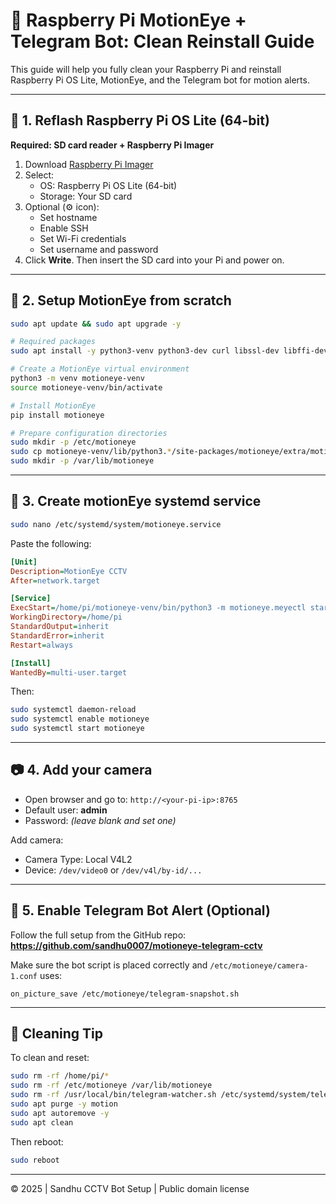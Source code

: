 # 🧼 Raspberry Pi MotionEye + Telegram Bot: Clean Reinstall Guide

This guide will help you fully clean your Raspberry Pi and reinstall Raspberry Pi OS Lite, MotionEye, and the Telegram bot for motion alerts.

---

## 🔁 1. Reflash Raspberry Pi OS Lite (64-bit)

**Required: SD card reader + Raspberry Pi Imager**

1. Download [Raspberry Pi Imager](https://www.raspberrypi.com/software/)
2. Select:
   - OS: Raspberry Pi OS Lite (64-bit)
   - Storage: Your SD card
3. Optional (⚙️ icon):
   - Set hostname
   - Enable SSH
   - Set Wi-Fi credentials
   - Set username and password
4. Click **Write**. Then insert the SD card into your Pi and power on.

---

## 🔧 2. Setup MotionEye from scratch

```bash
sudo apt update && sudo apt upgrade -y

# Required packages
sudo apt install -y python3-venv python3-dev curl libssl-dev libffi-dev libjpeg-dev     zlib1g-dev libbz2-dev libx264-dev ffmpeg motion git

# Create a MotionEye virtual environment
python3 -m venv motioneye-venv
source motioneye-venv/bin/activate

# Install MotionEye
pip install motioneye

# Prepare configuration directories
sudo mkdir -p /etc/motioneye
sudo cp motioneye-venv/lib/python3.*/site-packages/motioneye/extra/motioneye.conf.sample /etc/motioneye/motioneye.conf
sudo mkdir -p /var/lib/motioneye
```

---

## 🔌 3. Create motionEye systemd service

```bash
sudo nano /etc/systemd/system/motioneye.service
```

Paste the following:

```ini
[Unit]
Description=MotionEye CCTV
After=network.target

[Service]
ExecStart=/home/pi/motioneye-venv/bin/python3 -m motioneye.meyectl startserver -c /etc/motioneye/motioneye.conf
WorkingDirectory=/home/pi
StandardOutput=inherit
StandardError=inherit
Restart=always

[Install]
WantedBy=multi-user.target
```

Then:

```bash
sudo systemctl daemon-reload
sudo systemctl enable motioneye
sudo systemctl start motioneye
```

---

## 📷 4. Add your camera

- Open browser and go to: `http://<your-pi-ip>:8765`
- Default user: **admin**
- Password: *(leave blank and set one)*

Add camera:
- Camera Type: Local V4L2
- Device: `/dev/video0` or `/dev/v4l/by-id/...`

---

## 🤖 5. Enable Telegram Bot Alert (Optional)

Follow the full setup from the GitHub repo:  
**https://github.com/sandhu0007/motioneye-telegram-cctv**

Make sure the bot script is placed correctly and `/etc/motioneye/camera-1.conf` uses:
```
on_picture_save /etc/motioneye/telegram-snapshot.sh
```

---

## 🧹 Cleaning Tip

To clean and reset:
```bash
sudo rm -rf /home/pi/*
sudo rm -rf /etc/motioneye /var/lib/motioneye
sudo rm -rf /usr/local/bin/telegram-watcher.sh /etc/systemd/system/telegram-watcher.service
sudo apt purge -y motion
sudo apt autoremove -y
sudo apt clean
```

Then reboot:
```bash
sudo reboot
```

---

© 2025 | Sandhu CCTV Bot Setup | Public domain license
